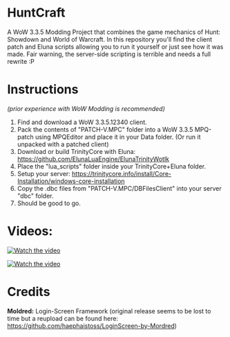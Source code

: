 # HuntCraft
A WoW 3.3.5 Modding Project that combines the game mechanics of Hunt: Showdown and World of Warcraft. In this repository you'll find the client patch and Eluna scripts allowing you to run it yourself or just see how it was made. Fair warning, the server-side scripting is terrible and needs a full rewrite :P

# Instructions

*(prior experience with WoW Modding is recommended)*

1. Find and download a WoW 3.3.5.12340 client.
2. Pack the contents of "PATCH-V.MPC" folder into a WoW 3.3.5 MPQ-patch using MPQEditor and place it in your Data folder. (Or run it unpacked with a patched client)
3. Download or build TrinityCore with Eluna: https://github.com/ElunaLuaEngine/ElunaTrinityWotlk
4. Place the "lua_scripts" folder inside your TrinityCore+Eluna folder.
5. Setup your server: https://trinitycore.info/install/Core-Installation/windows-core-installation
6. Copy the .dbc files from "PATCH-V.MPC/DBFilesClient" into your server "dbc" folder.
7. Should be good to go.

# Videos: 

[![Watch the video](https://img.youtube.com/vi/CvmnAJPkKck/0.jpg)](https://youtu.be/CvmnAJPkKck)

[![Watch the video](https://img.youtube.com/vi/I3_1GVudo-I/0.jpg)](https://youtu.be/I3_1GVudo-I)

# Credits
**Moldred:** Login-Screen Framework (original release seems to be lost to time but a reupload can be found here: https://github.com/haephaistoss/LoginScreen-by-Mordred) 
